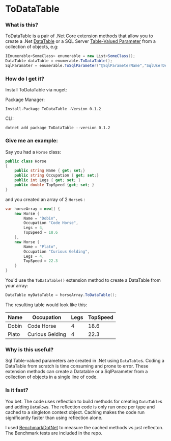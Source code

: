 # ToDataTable

### What is this?

ToDataTable is a pair of .Net Core extension methods that allow you to create a .Net [DataTable](https://docs.microsoft.com/en-us/dotnet/api/system.data.datatable?view=netframework-4.8) or a SQL Server [Table-Valued Parameter](https://docs.microsoft.com/en-us/dotnet/framework/data/adonet/sql/table-valued-parameters) from a collection of objects, e.g:

```csharp
IEnumerable<SomeClass> enumerable = new List<SomeClass();
DataTable dataTable = enumerable.ToDataTable();
SqlParamater = enumerable.ToSqlParameter("@SqlParameterName","SqlUserDefinedDataTypeName")
```

### How do I get it?

Install ToDataTable via nuget:

Package Manager:
```
Install-Package ToDataTable -Version 0.1.2
```

CLI:
```
dotnet add package ToDataTable --version 0.1.2
```

### Give me an example:

Say you had a `Horse` class:

```csharp
public class Horse
{
    public string Name { get; set;}
    public string Occupation { get; set;}
    public int Legs { get; set; }
    public double TopSpeed {get; set; }
}
```

and you created an array of 2 `Horse`s :

```csharp
var horseArray = new[] {
    new Horse {
	    Name = "Dobin",
	    Occupation "Code Horse",
	    Legs = 4,
	    TopSpeed = 18.6
    },
    new Horse {
	    Name = "Plato",
	    Occupation "Curious Gelding",
	    Legs = 4,
	    TopSpeed = 22.3
    }
}
```

You'd use the `ToDataTable()` extension method to create a DataTable from your array:

```csharp
DataTable myDataTable = horseArray.ToDataTable();
```

The resulting table would look like this:

|Name|Occupation|Legs|TopSpeed|
|--|--|--|--|
|Dobin|Code Horse|4|18.6|
|Plato|Curious Gelding|4|22.3|

### Why is this useful?

Sql Table-valued parameters are created in .Net using `DataTable`s. Coding a DataTable from scratch is time consuming and prone to error. These extension methods can create a Datatable or a SqlParameter from a collection of objects in a single line of code. 

### Is it fast?

You bet. The code uses reflection to build methods for creating  `DataTable`s and adding `DataRow`s. The reflection code is only run once per type and  cached to a singleton context object. Caching makes the code run significantly faster than using reflection alone. 

I used [BenchmarkDotNet](https://github.com/dotnet/BenchmarkDotNet) to measure the cached methods vs just reflecton. The Benchmark tests are included in the repo.
